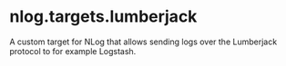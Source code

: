 # nlog.targets.lumberjack
A custom target for NLog that allows sending logs over the Lumberjack protocol to for example Logstash.
